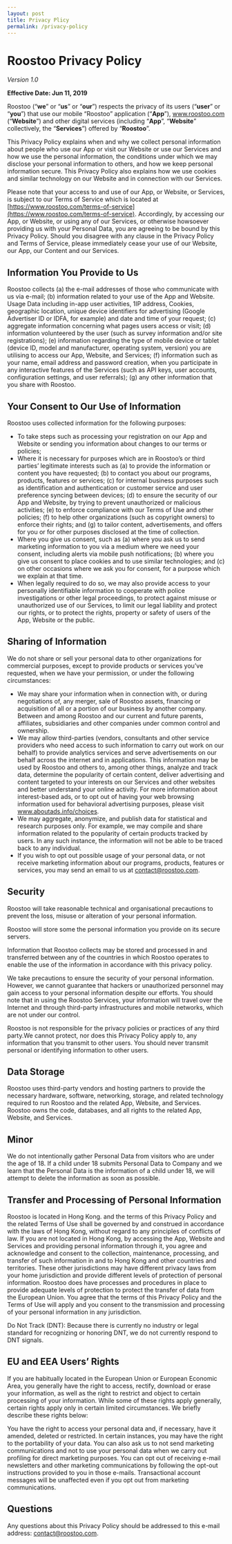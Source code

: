 ```yaml
---
layout: post
title: Privacy Plicy
permalink: /privacy-policy
---
```


# Roostoo Privacy Policy

*Version 1.0*

**Effective Date: Jun 11, 2019**


Roostoo (“**we**” or “**us**” or “**our**”) respects the privacy of its users (“**user**” or “**you**”) that use our mobile “Roostoo” application (“**App**”), www.roostoo.com (“**Website**”) and other digital services (including “**App**”, “**Website**” collectively, the “**Services**”) offered by “**Roostoo**”. 

This Privacy Policy explains when and why we collect personal information about people who use our App or visit our Website or use our Services and how we use the personal information, the conditions under which we may disclose your personal information to others, and how we keep personal information secure. This Privacy Policy also explains how we use cookies and similar technology on our Website and in connection with our Services. 

Please note that your access to and use of our App, or Website, or Services, is subject to our Terms of Service which is located at [https://www.roostoo.com/terms-of-service](https://www.roostoo.com/terms-of-service). Accordingly, by accessing our App, or Website, or using any of our Services, or otherwise howsoever providing us with your Personal Data, you are agreeing to be bound by this Privacy Policy. Should you disagree with any clause in the Privacy Policy and Terms of Service, please immediately cease your use of our Website, our App, our Content and our Services.

## Information You Provide to Us

Roostoo collects (a) the e-mail addresses of those who communicate with us via e-mail; (b) information related to your use of the App and Website. Usage Data including in-app user activities, 1IP address, Cookies, geographic location, unique device identifiers for advertising (Google Advertiser ID or IDFA, for example) and date and time of your request; (c) aggregate information concerning what pages users access or visit; (d) information volunteered by the user (such as survey information and/or site registrations); (e) information regarding the type of mobile device or tablet (device ID, model and manufacturer, operating system, version) you are utilising to access our App, Website, and Services; (f) information such as your name, email address and password creation, when you participate in any interactive features of the Services (such as API keys, user accounts, configuration settings, and user referrals); (g) any other information that you share with Roostoo. 

## Your Consent to Our Use of Information

Roostoo uses collected information for the following purposes:

* To take steps such as processing your registration on our App and Website or sending you information about changes to our terms or policies;
* Where it is necessary for purposes which are in Roostoo’s or third parties’ legitimate interests such as (a) to provide the information or content you have requested; (b) to contact you about our programs, products, features or services; (c) for internal business purposes such as identification and authentication or customer service and user preference syncing between devices; (d) to ensure the security of our App and Website, by trying to prevent unauthorized or malicious activities; (e) to enforce compliance with our Terms of Use and other policies; (f) to help other organizations (such as copyright owners) to enforce their rights; and (g) to tailor content, advertisements, and offers for you or for other purposes disclosed at the time of collection. 
* Where you give us consent, such as (a) where you ask us to send marketing information to you via a medium where we need your consent, including alerts via mobile push notifications; (b) where you give us consent to place cookies and to use similar technologies; and (c) on other occasions where we ask you for consent, for a purpose which we explain at that time.
* When legally required to do so, we may also provide access to your personally identifiable information to cooperate with police investigations or other legal proceedings, to protect against misuse or unauthorized use of our Services, to limit our legal liability and protect our rights, or to protect the rights, property or safety of users of the App, Website or the public.

## Sharing of Information

We do not share or sell your personal data to other organizations for commercial purposes, except to provide products or services you’ve requested, when we have your permission, or under the following circumstances: 

* We may share your information when in connection with, or during negotiations of, any merger, sale of Roostoo assets, financing or acquisition of all or a portion of our business by another company. Between and among Roostoo and our current and future parents, affiliates, subsidiaries and other companies under common control and ownership. 
* We may allow third-parties (vendors, consultants and other service providers who need access to such information to carry out work on our behalf) to provide analytics services and serve advertisements on our behalf across the internet and in applications. This information may be used by Roostoo and others to, among other things, analyze and track data, determine the popularity of certain content, deliver advertising and content targeted to your interests on our Services and other websites and better understand your online activity. For more information about interest-based ads, or to opt out of having your web browsing information used for behavioral advertising purposes, please visit www.aboutads.info/choices.
* We may aggregate, anonymize, and publish data for statistical and research purposes only. For example, we may compile and share information related to the popularity of certain products tracked by users. In any such instance, the information will not be able to be traced back to any individual.
* If you wish to opt out possible usage of your personal data, or not receive marketing information about our programs, products, features or services, you may send an email to us at contact@roostoo.com. 


## Security

Roostoo will take reasonable technical and organisational precautions to prevent the loss, misuse or alteration of your personal information. 

Roostoo will store some the personal information you provide on its secure servers. 

Information that Roostoo collects may be stored and processed in and transferred between any of the countries in which Roostoo operates to enable the use of the information in accordance with this privacy policy. 

We take precautions to ensure the security of your personal information. However, we cannot guarantee that hackers or unauthorized personnel may gain access to your personal information despite our efforts. You should note that in using the Roostoo Services, your information will travel over the Internet and through third-party infrastructures and mobile networks, which are not under our control. 

Roostoo is not responsible for the privacy policies or practices of any third party.We cannot protect, nor does this Privacy Policy apply to, any information that you transmit to other users. You should never transmit personal or identifying information to other users. 


## Data Storage

Roostoo uses third-party vendors and hosting partners to provide the necessary hardware, software, networking, storage, and related technology required to run Roostoo and the related App, Website, and Services. Roostoo owns the code, databases, and all rights to the related App, Website, and Services. 


## Minor

We do not intentionally gather Personal Data from visitors who are under the age of 18. If a child under 18 submits Personal Data to Company and we learn that the Personal Data is the information of a child under 18, we will attempt to delete the information as soon as possible. 


## Transfer and Processing of Personal Information

Roostoo is located in Hong Kong. and the terms of this Privacy Policy and the related Terms of Use shall be governed by and construed in accordance with the laws of Hong Kong, without regard to any principles of conflicts of law. If you are not located in Hong Kong, by accessing the App, Website and Services and providing personal information through it, you agree and acknowledge and consent to the collection, maintenance, processing, and transfer of such information in and to Hong Kong and other countries and territories. These other jurisdictions may have different privacy laws from your home jurisdiction and provide different levels of protection of personal information. Roostoo does have processes and procedures in place to provide adequate levels of protection to protect the transfer of data from the European Union. You agree that the terms of this Privacy Policy and the Terms of Use will apply and you consent to the transmission and processing of your personal information in any jurisdiction. 

Do Not Track (DNT): Because there is currently no industry or legal standard for recognizing or honoring DNT, we do not currently respond to DNT signals. 


## EU and EEA Users’ Rights

If you are habitually located in the European Union or European Economic Area, you generally have the right to access, rectify, download or erase your information, as well as the right to restrict and object to certain processing of your information. While some of these rights apply generally, certain rights apply only in certain limited circumstances. We briefly describe these rights below: 

You have the right to access your personal data and, if necessary, have it amended, deleted or restricted. In certain instances, you may have the right to the portability of your data. You can also ask us to not send marketing communications and not to use your personal data when we carry out profiling for direct marketing purposes. You can opt out of receiving e-mail newsletters and other marketing communications by following the opt-out instructions provided to you in those e-mails. Transactional account messages will be unaffected even if you opt out from marketing communications. 


## Questions

Any questions about this Privacy Policy should be addressed to this e-mail address: [contact@roostoo.com](mailto:contact@roostoo.com). 
